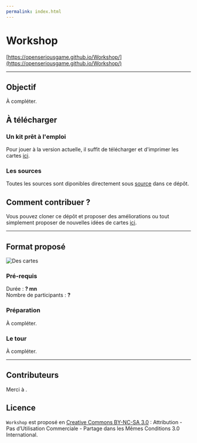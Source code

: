 ```yaml
---
permalink: index.html
---
```


# Workshop

[https://openseriousgame.github.io/Workshop/](https://openseriousgame.github.io/Workshop/)

---
## Objectif

À compléter.

## À télécharger

### Un kit prêt à l'emploi

Pour jouer à la version actuelle, il suffit de télécharger et d'imprimer les cartes [ici](kit/.pdf).

### Les sources

Toutes les sources sont diponibles directement sous [source](https://github.com/OpenSeriousGame/Template/tree/master/source) dans ce dépôt.

## Comment contribuer ?

Vous pouvez cloner ce dépôt et proposer des améliorations ou tout simplement proposer de nouvelles idées de cartes [ici](https://github.com/OpenSeriousGame/Template/issues).

---
## Format proposé

![Des cartes](img/.jpg)

### Pré-requis

Durée : **? mn**  
Nombre de participants : **?**

### Préparation

À compléter.

### Le tour

À compléter.

---
## Contributeurs

Merci à .

## Licence

`Workshop` est proposé en [Creative Commons BY-NC-SA 3.0](https://creativecommons.org/licenses/by-nc-sa/3.0/deed.fr) : Attribution - Pas d’Utilisation Commerciale - Partage dans les Mêmes Conditions 3.0 International.
